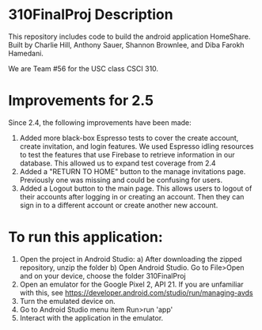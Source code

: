 # 310FinalProj Description
This repository includes code to build the android application HomeShare. Built by Charlie Hill, Anthony Sauer, Shannon Brownlee, and Diba Farokh Hamedani.

We are Team #56 for the USC class CSCI 310.

# Improvements for 2.5
Since 2.4, the following improvements have been made:
1. Added more black-box Espresso tests to cover the create account, create invitation, and login features. We used Espresso idling resources to test the features that use Firebase to retrieve information in our database. This allowed us to expand test coverage from 2.4
2. Added a "RETURN TO HOME" button to the manage invitations page. Previously one was missing and could be confusing for users.
3. Added a Logout button to the main page. This allows users to logout of their accounts after logging in or creating an account. Then they can sign in to a different account or create another new account.

# To run this application:
1. Open the project in Android Studio: 
  a) After downloading the zipped repository, unzip the folder
  b) Open Android Studio. Go to File>Open and on your device, choose the folder 310FinalProj
2. Open an emulator for the Google Pixel 2, API 21. If you are unfamiliar with this, see https://developer.android.com/studio/run/managing-avds 
3. Turn the emulated device on. 
4. Go to Android Studio menu item Run>run 'app'
5. Interact with the application in the emulator.
